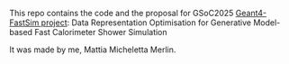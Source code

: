 This repo contains the code and the proposal for GSoC2025 [Geant4-FastSim project](https://hepsoftwarefoundation.org/gsoc/2025/proposal_Geant4-fastsim_representation.html): Data Representation Optimisation for Generative Model-based Fast Calorimeter Shower Simulation

It was made by me, Mattia Micheletta Merlin.